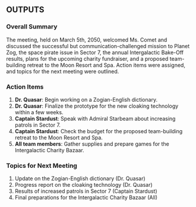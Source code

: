 ## OUTPUTS ##

### Overall Summary
The meeting, held on March 5th, 2050, welcomed Ms. Comet and discussed the successful but communication-challenged mission to Planet Zog, the space pirate issue in Sector 7, the annual Intergalactic Bake-Off results, plans for the upcoming charity fundraiser, and a proposed team-building retreat to the Moon Resort and Spa. Action items were assigned, and topics for the next meeting were outlined.

### Action Items
1. **Dr. Quasar**: Begin working on a Zogian-English dictionary.
2. **Dr. Quasar**: Finalize the prototype for the new cloaking technology within a few weeks.
3. **Captain Stardust**: Speak with Admiral Starbeam about increasing patrols in Sector 7.
4. **Captain Stardust**: Check the budget for the proposed team-building retreat to the Moon Resort and Spa.
5. **All team members**: Gather supplies and prepare games for the Intergalactic Charity Bazaar.

### Topics for Next Meeting
1. Update on the Zogian-English dictionary (Dr. Quasar)
2. Progress report on the cloaking technology (Dr. Quasar)
3. Results of increased patrols in Sector 7 (Captain Stardust)
4. Final preparations for the Intergalactic Charity Bazaar (All)